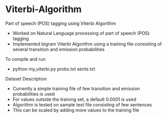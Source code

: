 # Viterbi-Algorithm
Part of speech (POS) tagging using Viterbi Algorithm

- Worked on Natural Language processing of part of speech (POS) tagging 
- Implemented bigram Viterbi Algorithm using a training file consisting of several transition and emission probabilities 

To compile and run 
- python my_viterbi.py probs.txt sents.txt

Dataset Description 
- Currently a simple training file of few transition and emission probabilities is used
- For values outside the training set, a default 0.0001 is used
- Algorithm is tested on sample test file consisting of few sentences 
- This can be scaled by adding more values to the training file 


